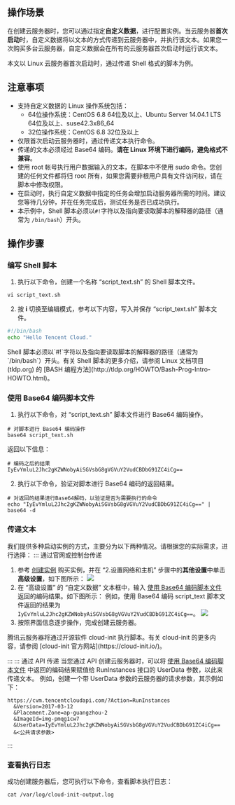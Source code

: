 ## 操作场景

在创建云服务器时，您可以通过指定**自定义数据**，进行配置实例。当云服务器**首次启动**时，自定义数据将以文本的方式传递到云服务器中，并执行该文本。如果您一次购买多台云服务器，自定义数据会在所有的云服务器首次启动时运行该文本。

本文以 Linux 云服务器首次启动时，通过传递 Shell 格式的脚本为例。

## 注意事项
- 支持自定义数据的 Linux 操作系统包括：
	- 64位操作系统：CentOS 6.8 64位及以上、Ubuntu Server 14.04.1 LTS 64位及以上、suse42.3x86_64
	- 32位操作系统：CentOS 6.8 32位及以上
- 仅限首次启动云服务器时，通过传递文本执行命令。
- 传递的文本必须经过 Base64 编码。**请在 Linux 环境下进行编码，避免格式不兼容**。
- 使用 root 帐号执行用户数据输入的文本，在脚本中不使用 sudo 命令。您创建的任何文件都将归 root 所有，如果您需要非根用户具有文件访问权，请在脚本中修改权限。
- 在启动时，执行自定义数据中指定的任务会增加启动服务器所需的时间。建议您等待几分钟，并在任务完成后，测试任务是否已成功执行。
- 本示例中，Shell 脚本必须以`#!`字符以及指向要读取脚本的解释器的路径（通常为 `/bin/bash`）开头。

## 操作步骤

### 编写 Shell 脚本
1. 执行以下命令，创建一个名称 “script_text.sh” 的 Shell 脚本文件。
```shellsession
vi script_text.sh
```
2. 按 **i** 切换至编辑模式，参考以下内容，写入并保存 “script_text.sh” 脚本文件。
```bash
#!/bin/bash
echo "Hello Tencent Cloud."
```
<dx-alert infotype="notice" title="">
Shell 脚本必须以`#!`字符以及指向要读取脚本的解释器的路径（通常为 `/bin/bash`）开头。有关 Shell 脚本的更多介绍，请参阅 Linux 文档项目 (tldp.org) 的 [BASH 编程方法](http://tldp.org/HOWTO/Bash-Prog-Intro-HOWTO.html)。
</dx-alert>




### 使用 Base64 编码脚本文件[](id:Base64Script)

1. 执行以下命令，对 “script_text.sh” 脚本文件进行 Base64 编码操作。
```shellsession
# 对脚本进行 Base64 编码操作
base64 script_text.sh
```
返回以下信息：
```shellsession
# 编码之后的结果
IyEvYmluL2Jhc2gKZWNobyAiSGVsbG8gVGVuY2VudCBDbG91ZC4iCg==
```
2. 执行以下命令，验证对脚本进行 Base64 编码的返回结果。
```shellsession
# 对返回的结果进行Base64解码，以验证是否为需要执行的命令
echo "IyEvYmluL2Jhc2gKZWNobyAiSGVsbG8gVGVuY2VudCBDbG91ZC4iCg==" | base64 -d
```

### 传递文本

我们提供多种启动实例的方式，主要分为以下两种情况。请根据您的实际需求，进行选择：
<dx-tabs>
::: 通过官网或控制台传递[](id:Consoletrans)
1. 参考 [创建实例](https://cloud.tencent.com/document/product/213/4855) 购买实例，并在 “2.设置网络和主机” 步骤中的**其他设置**中单击**高级设置**，如下图所示：
![](https://qcloudimg.tencent-cloud.cn/raw/ff96bf1cf0799dc16736aa5c855badd6.png)
2. 在 “高级设置” 的 “自定义数据” 文本框中，输入 [使用 Base64 编码脚本文件](#Base64Script) 返回的编码结果。如下图所示：
例如，使用 Base64 编码 script_text 脚本文件返回的结果为 `IyEvYmluL2Jhc2gKZWNobyAiSGVsbG8gVGVuY2VudCBDbG91ZC4iCg==`。
![](https://qcloudimg.tencent-cloud.cn/raw/4d4a7a00ff3d88e7d114ad75e4f1c41d.png)
3. 按照界面信息逐步操作，完成创建云服务器。
<dx-alert infotype="explain" title="">
腾讯云服务器将通过开源软件 cloud-init 执行脚本。有关 cloud-init 的更多内容，请参阅 [cloud-init 官方网站](https://cloud-init.io/)。
</dx-alert>


:::
::: 通过 API 传递[](id:APItrans)
当您通过 API 创建云服务器时，可以将 [使用 Base64 编码脚本文件](#Base64Script) 中返回的编码结果赋值给 RunInstances 接口的 UserData 参数，以此来传递文本。
例如，创建一个带 UserData 参数的云服务器的请求参数，其示例如下：
```
https://cvm.tencentcloudapi.com/?Action=RunInstances
  &Version=2017-03-12
  &Placement.Zone=ap-guangzhou-2
  &ImageId=img-pmqg1cw7
  &UserData=IyEvYmluL2Jhc2gKZWNobyAiSGVsbG8gVGVuY2VudCBDbG91ZC4iCg==
  &<公共请求参数>
```

:::
</dx-tabs>

### 查看执行日志
成功创建服务器后，您可执行以下命令，查看脚本执行日志：
```shellsession
cat /var/log/cloud-init-output.log
```

